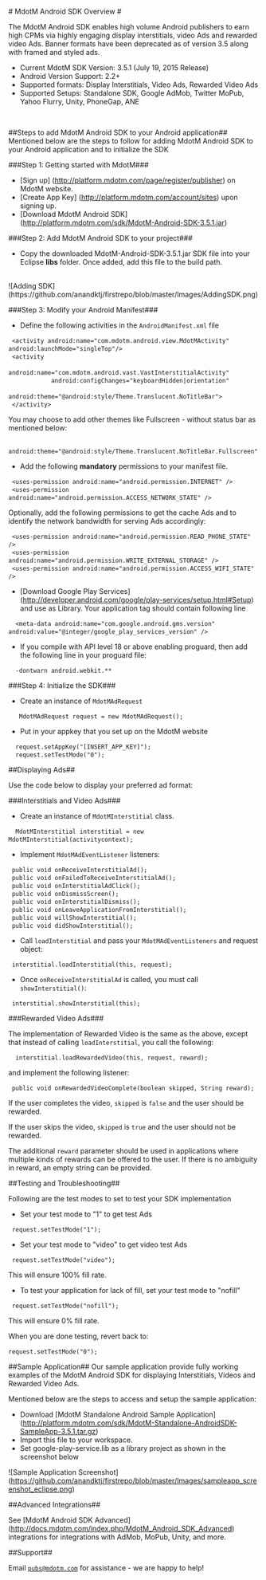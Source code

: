 <br />
# MdotM Android SDK Overview #

The MdotM Android SDK enables high volume Android publishers to earn high CPMs via highly engaging display interstitials, video Ads and rewarded video Ads. Banner formats have been deprecated as of version 3.5 along with framed and styled ads.
<br />

* Current MdotM SDK Version: 3.5.1 (July 19, 2015 Release)
* Android Version Support: 2.2+
* Supported formats: Display Interstitials, Video Ads, Rewarded Video Ads
* Supported Setups: Standalone SDK, Google AdMob, Twitter MoPub, Yahoo Flurry, Unity, PhoneGap, ANE
<br />

##Steps to add MdotM Android SDK to your Android application##
Mentioned below are the steps to follow for adding MdotM Android SDK to your Android application and to initialize the SDK

###Step 1: Getting started with MdotM###

* [Sign up] (http://platform.mdotm.com/page/register/publisher) on MdotM website.
* [Create App Key] (http://platform.mdotm.com/account/sites) upon signing up.
* [Download MdotM Android SDK] (http://platform.mdotm.com/sdk/MdotM-Android-SDK-3.5.1.jar) 

###Step 2: Add MdotM Android SDK to your project###

* Copy the downloaded MdotM-Android-SDK-3.5.1.jar SDK file into your Eclipse <b>libs</b> folder. Once added, add this file to the build path.
<br />
![Adding SDK](https://github.com/anandktj/firstrepo/blob/master/Images/AddingSDK.png)

###Step 3: Modify your Android Manifest###

* Define the following activities in the <code>AndroidManifest.xml</code> file
```
 <activity android:name="com.mdotm.android.view.MdotMActivity" android:launchMode="singleTop"/>
 <activity
            android:name="com.mdotm.android.vast.VastInterstitialActivity"
            android:configChanges="keyboardHidden|orientation"
            android:theme="@android:style/Theme.Translucent.NoTitleBar">
 </activity>
```
You may choose to add other themes like Fullscreen - without status bar as mentioned below:
```
 android:theme="@android:style/Theme.Translucent.NoTitleBar.Fullscreen"
```
* Add the following <b>mandatory</b> permissions to your manifest file.
```
 <uses-permission android:name="android.permission.INTERNET" />
 <uses-permission android:name="android.permission.ACCESS_NETWORK_STATE" />
```
Optionally, add the following permissions to get the cache Ads and to identify the network bandwidth for serving Ads accordingly:
```
 <uses-permission android:name="android.permission.READ_PHONE_STATE" />
 <uses-permission android:name="android.permission.WRITE_EXTERNAL_STORAGE" />
 <uses-permission android:name="android.permission.ACCESS_WIFI_STATE" />
```
* [Download Google Play Services] (http://developer.android.com/google/play-services/setup.html#Setup) and use as Library. Your application tag should contain following line
```
  <meta-data android:name="com.google.android.gms.version" android:value="@integer/google_play_services_version" /> 
```
* If you compile with API level 18 or above enabling proguard, then add the following line in your proguard file:
```
  -dontwarn android.webkit.**
```
###Step 4: Initialize the SDK###

* Create an instance of <code>MdotMAdRequest</code>
```
   MdotMAdRequest request = new MdotMAdRequest();
```
* Put in your appkey that you set up on the MdotM website
```
  request.setAppKey("[INSERT_APP_KEY]");
  request.setTestMode("0");
```
##Displaying Ads##

Use the code below to display your preferred ad format:

###Interstitials and Video Ads###

* Create an instance of <code>MdotMInterstitial</code> class.
```
  MdotMInterstitial interstitial = new MdotMInterstitial(activitycontext);
```
* Implement <code>MdotMAdEventListener</code> listeners:
```
 public void onReceiveInterstitialAd();
 public void onFailedToReceiveInterstitialAd();
 public void onInterstitialAdClick();
 public void onDismissScreen();
 public void onInterstitialDismiss();
 public void onLeaveApplicationFromInterstitial();
 public void willShowInterstitial();
 public void didShowInterstitial();
```
* Call <code>loadInterstitial</code> and pass your <code>MdotMAdEventListeners</code> and request object:
```
 interstitial.loadInterstitial(this, request);
```
* Once <code>onReceiveInterstitialAd</code> is called,  you must call <code>showInterstitial(<activitycontext>)</code>:
```
 interstitial.showInterstitial(this);
```
###Rewarded Video Ads###

The implementation of Rewarded Video is the same as the above, except that instead of calling <code>loadInterstitial</code>, you call the following:
```
  interstitial.loadRewardedVideo(this, request, reward);
```
and implement the following listener:
```
 public void onRewardedVideoComplete(boolean skipped, String reward);
```
If the user completes the video, <code>skipped</code> is <code>false</code> and the user should be rewarded.

If the user skips the video, <code>skipped</code> is <code>true</code> and the user should not be rewarded.

The additional <code>reward</code> parameter should be used in applications where multiple kinds of rewards can be offered to the user.  If there is no ambiguity in reward, an empty string can be provided.

##Testing and Troubleshooting##

Following are the test modes to set to test your SDK implementation

* Set your test mode to "1" to get test Ads
```
 request.setTestMode("1");
```
* Set your test mode to "video" to get video test Ads
```
 request.setTestMode("video");
```
This will ensure 100% fill rate.

* To test your application for lack of fill, set your test mode to "nofill"
```
 request.setTestMode("nofill");
```
This will ensure 0% fill rate.

When you are done testing, revert back to:
 ```
 request.setTestMode("0");
```
##Sample Application##
Our sample application provide fully working examples of the MdotM Android SDK for displaying Interstitials, Videos and Rewarded Video Ads.

Mentioned below are the steps to access and setup the sample application:

* Download [MdotM Standalone Android Sample Application] (http://platform.mdotm.com/sdk/MdotM-Standalone-AndroidSDK-SampleApp-3.5.1.tar.gz)
* Import this file to your workspace.
* Set google-play-service.lib as a library project as shown in the screenshot below

![Sample Application Screenshot] (https://github.com/anandktj/firstrepo/blob/master/Images/sampleapp_screenshot_eclipse.png)
<br />

##Advanced Integrations##

See [MdotM Android SDK Advanced] (http://docs.mdotm.com/index.php/MdotM_Android_SDK_Advanced) integrations for integrations with AdMob, MoPub, Unity, and more.  

##Support##

Email <code>pubs@mdotm.com</code> for assistance - we are happy to help!